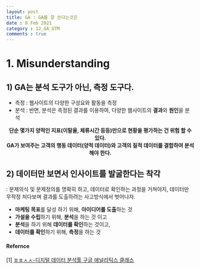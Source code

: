 ```yaml
---
layout: post
title: GA : GA를 잘 쓴다는것은
date : 8 Feb 2021
category : 12_GA_GTM
comments : true
---
```



# 1. Misunderstanding
## 1) GA는 분석 도구가 아닌, 측정 도구다.
- 측정 : 웹사이트의 다양한 구성요와 활동을 측정
- 분석 : 반면, 분석은 측정된 결과를 이용하여, 다양한 웹사이트의 <b>결과</b>와 <b>원인</b>을 분석

<center><b>
단순 몇가지 양적인 지표(이탈율, 체류시간 등등)만으로 현황을 평가하는 건 위험 할 수 있다.<br>    
GA가 보여주는 고객의 행동 데이터(양적 데이터)와 고객의 질적 데이터를 결합하여 분석해야 한다.
</b></center>

## 2) 데이터만 보면서 인사이트를 발굴한다는 착각
: 문제의식 및 문제정의를 명확히 하고, 데이터로 확인하는 과정을 거쳐야지, 데이터만 무작정 처다보며 결과를 도출하려는 사고방식에서 벗어나자.
 - <b>마케팅 목표</b>를 달성 하기 위해, <b>아이디어를 도출</b>하는 것
 - <b>가설을 수립</b>하기 위해, <b>분석</b>을 하는 것 이고
 - <b>분석</b>을 하기 위해 <b>데이터를 확인</b>하는 것이고,
 - <b>데이터를 확인</b>하기 위해, <b>측정</b>을 하는 것


#### Refernce
[1] [ㅍㅍㅅㅅ-디지털 데이터 분석툴 구글 애널리틱스 클래스](https://edu.ppss.kr/category/DATA/course/ga-class)
